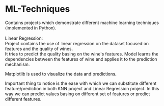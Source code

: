 # ML-Techniques
Contains projects which demonstrate different machine learning techniques (implemented in Python).</br></br>
Linear Regression:</br>
Project contains the use of linear regression on the dataset focused on features and the quality of wines.</br>
It tries to predict the quality basing on the wine's features. Model learns the dependencies between the features
of wine and applies it to the prediction mechanism.</br> 

Matplotlib is used to visualize the data and predictions.</br> 

Important thing to notice is the ease with which we can substitute different feature/prediction in both KNN project and Linear Regression project. 
In this way we can predict values basing on different set of features or predict different features.

